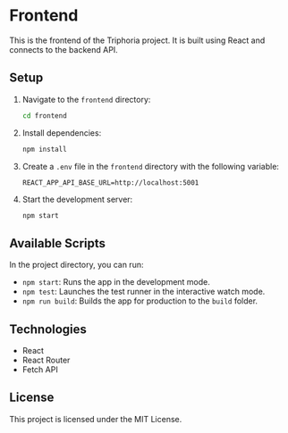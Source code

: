 # Frontend

This is the frontend of the Triphoria project. It is built using React and connects to the backend API.

## Setup

1. Navigate to the `frontend` directory:
   ```bash
   cd frontend
   ```
2. Install dependencies:
   ```bash
   npm install
   ```
3. Create a `.env` file in the `frontend` directory with the following variable:
   ```
   REACT_APP_API_BASE_URL=http://localhost:5001
   ```
4. Start the development server:
   ```bash
   npm start
   ```

## Available Scripts

In the project directory, you can run:

- `npm start`: Runs the app in the development mode.
- `npm test`: Launches the test runner in the interactive watch mode.
- `npm run build`: Builds the app for production to the `build` folder.

## Technologies

- React
- React Router
- Fetch API

## License

This project is licensed under the MIT License.
